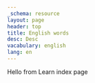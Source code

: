 ```yaml
---
_schema: resource
layout: page
header: top
title: English words
desc: Desc
vacabulary: english
lang: en
---
```

Hello from Learn index page